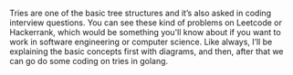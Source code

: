  Tries are one of the basic tree structures and it’s also asked in coding interview questions. You can see these kind of problems on Leetcode or Hackerrank, which would be something you'll know about if you want to work in software engineering or computer science. Like always, I’ll be explaining the basic concepts first with diagrams, and then, after that we can go do some coding on tries in golang.